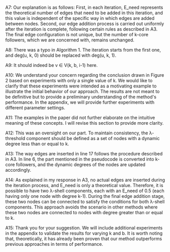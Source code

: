 A7:
Our explanation is as follows: First, in each iteration, E_need represents the theoretical number of edges that need to be added in this iteration, and this value is independent of the specific way in which edges are added between nodes. Second, our edge addition process is carried out uniformly after the iteration is complete, following certain rules as described in A3. The final edge configuration is not unique, but the number of k-core followers, which we are concerned with, remains unchanged.

A8:
There was a typo in Algorithm 1. The iteration starts from the first one, and deg(u, k, 0) should be replaced with deg(u, k, 1).

A9:
It should indeed be v ∈ V(k, b, i-1) here.

A10:
We understand your concern regarding the conclusion drawn in Figure 2 based on experiments with only a single value of k. We would like to clarify that these experiments were intended as a motivating example to illustrate the initial behavior of our approach. The results are not meant to be definitive but to provide a preliminary understanding of the method's performance. In the appendix, we will provide further experiments with different parameter settings.

A11:
The examples in the paper did not further elaborate on the intuitive meaning of these concepts. I will revise this section to provide more clarity.

A12:
This was an oversight on our part. To maintain consistency, the λ-threshold component should be defined as a set of nodes with a dynamic degree less than or equal to k.

A13:
The way edges are inserted in line 17 follows the procedure described in A3. In line 6, the part mentioned in the pseudocode is converted into k-core followers, and the dynamic degrees of the nodes are updated accordingly.

A14:
As explained in my response in A3, no actual edges are inserted during the iteration process, and E_need is only a theoretical value. Therefore, it is possible to have two λ-shell components, each with an E_need of 0.5 (each having only one node with degree k-1). During the final edge addition stage, these two nodes can be connected to satisfy the conditions for both λ-shell components. This approach avoids the scenario in other methods where these two nodes are connected to nodes with degree greater than or equal to k.

A15:
Thank you for your suggestion. We will include additional experiments in the appendix to validate the results for varying k and b. It is worth noting that, theoretically, it has already been proven that our method outperforms previous approaches in terms of performance.
